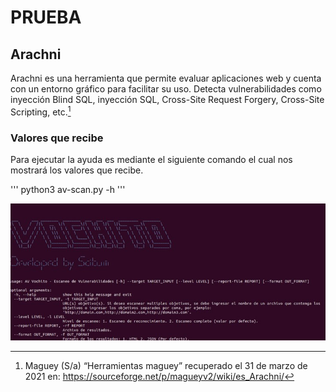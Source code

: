 # PRUEBA
## Arachni

Arachni es una herramienta que permite evaluar aplicaciones web y cuenta con un entorno gráfico para facilitar su uso. Detecta vulnerabilidades como inyección
Blind SQL, inyección SQL, Cross-Site Request Forgery, Cross-Site Scripting, etc.[^2]

[^2]: Maguey (S/a) “Herramientas maguey” recuperado el 31 de marzo de 2021 en: https://sourceforge.net/p/magueyv2/wiki/es_Arachni/

### Valores que recibe

Para ejecutar la ayuda es mediante el siguiente comando el cual nos mostrará los valores que recibe.

'''
python3 av-scan.py -h
'''

<div style="text-align:center"><img src="Media/av-scan-ayuda.jpg"></div>
